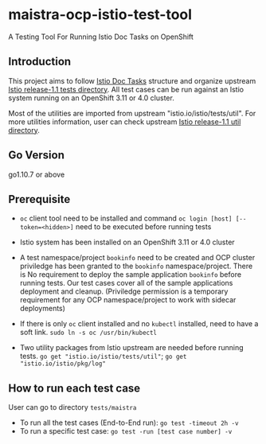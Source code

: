 # maistra-ocp-istio-test-tool
A Testing Tool For Running Istio Doc Tasks on OpenShift

Introduction
---------------------

This project aims to follow [Istio Doc Tasks](https://preliminary.istio.io/docs/tasks/) structure and organize upstream [Istio release-1.1 tests directory](https://github.com/istio/istio/tree/release-1.1/tests). All test cases can be run against an Istio system running on an OpenShift 3.11 or 4.0 cluster.

Most of the utilities are imported from upstream "istio.io/istio/tests/util". For more utilities information, user can check upstream [Istio release-1.1 util directory](https://github.com/istio/istio/tree/release-1.1/tests/util).


Go Version
-----------------

go1.10.7 or above

Prerequisite
---------------------

* `oc` client tool need to be installed and command `oc login [host] [--token=<hidden>]` need to be executed before running tests

* Istio system has been installed on an OpenShift 3.11 or 4.0 cluster

* A test namespace/project `bookinfo` need to be created and OCP cluster priviledge has been granted to the `bookinfo` namespace/project. There is No requirement to deploy the sample application `bookinfo` before running tests. Our test cases cover all of the sample applications deployment and cleanup.
  (Priviledge permission is a temporary requirement for any OCP namespace/project to work with sidecar deployments)

* If there is only `oc` client installed and no `kubectl` installed,  need to have a soft link. `sudo ln -s oc /usr/bin/kubectl`

* Two utility packages from Istio upstream are needed before running tests. `go get "istio.io/istio/tests/util"`;  `go get "istio.io/istio/pkg/log"`


How to run each test case
-------------------------

User can go to directory `tests/maistra` 
- To run all the test cases (End-to-End run): `go test -timeout 2h -v`
- To run a specific test case: `go test -run [test case number] -v`